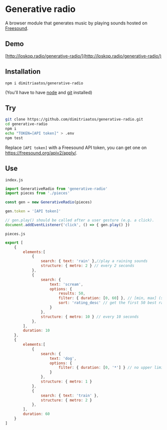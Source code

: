 # Generative radio

A browser module that generates music by playing sounds hosted on [Freesound](http://freesound.org/).

## Demo

[http://loskop.radio/generative-radio/](http://loskop.radio/generative-radio/)

## Installation

`npm i dimitriaatos/generative-radio`

(You'll have to have [node](https://nodejs.org/) and [git](https://git-scm.com/downloads) installed)

## Try

```bash
git clone https://github.com/dimitriaatos/generative-radio.git
cd generative-radio
npm i
echo "TOKEN=[API token]" > .env
npm test
```

Replace `[API token]` with a Freesound API token, you can get one on <https://freesound.org/apiv2/apply/>.

## Use

`index.js`

```javascript
import GenerativeRadio from 'generative-radio'
import pieces from './pieces'

const gen = new GenerativeRadio(pieces)

gen.token = '[API token]'

// gen.play() should be called after a user gesture (e.g. a click).
document.addEventListener('click', () => { gen.play() })
```

`pieces.js`

```javascript
export [
	{
		elements:[
			{
				search: { text: 'rain' },//play a raining sounds
				structure: { metro: 2 } // every 2 seconds
			},
			{
				search: {
					text: 'scream',
					options: {
						results: 50,
						filter: { duration: [0, 60] }, // [min, max] (seconds)
						sort: 'rating_desc' // get the first 50 best rated sounds
					}
				},
				structure: { metro: 10 } // every 10 seconds
			},
		],
		duration: 10
	},
	{
		elements:[
			{
				search: {
					text: 'dog',
					options: {
						filter: { duration: [0, '*'] } // no upper limit
					}
				},
				structure: { metro: 1 }
			},
			{
				search: { text: 'train' },
				structure: { metro: 2 }
			},
		],
		duration: 60
	}
]
```